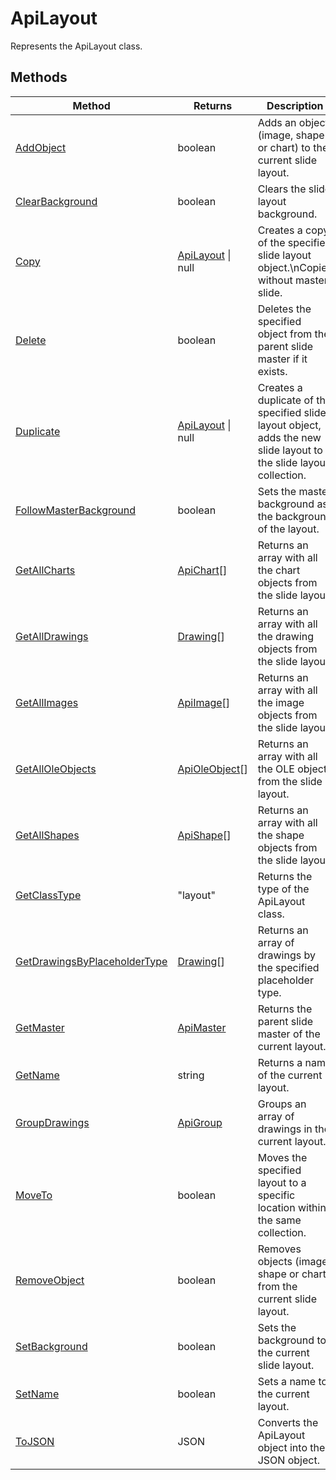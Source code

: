 # ApiLayout

Represents the ApiLayout class.


## Methods

| Method | Returns | Description |
| ------ | ------- | ----------- |
| [AddObject](./Methods/AddObject.md) | boolean | Adds an object (image, shape or chart) to the current slide layout. |
| [ClearBackground](./Methods/ClearBackground.md) | boolean | Clears the slide layout background. |
| [Copy](./Methods/Copy.md) | [ApiLayout](../ApiLayout/ApiLayout.md) \| null | Creates a copy of the specified slide layout object.\nCopies without master slide. |
| [Delete](./Methods/Delete.md) | boolean | Deletes the specified object from the parent slide master if it exists. |
| [Duplicate](./Methods/Duplicate.md) | [ApiLayout](../ApiLayout/ApiLayout.md) \| null | Creates a duplicate of the specified slide layout object, adds the new slide layout to the slide layout collection. |
| [FollowMasterBackground](./Methods/FollowMasterBackground.md) | boolean | Sets the master background as the background of the layout. |
| [GetAllCharts](./Methods/GetAllCharts.md) | [ApiChart](../ApiChart/ApiChart.md)[] | Returns an array with all the chart objects from the slide layout. |
| [GetAllDrawings](./Methods/GetAllDrawings.md) | [Drawing](../Enumeration/Drawing.md)[] | Returns an array with all the drawing objects from the slide layout. |
| [GetAllImages](./Methods/GetAllImages.md) | [ApiImage](../ApiImage/ApiImage.md)[] | Returns an array with all the image objects from the slide layout. |
| [GetAllOleObjects](./Methods/GetAllOleObjects.md) | [ApiOleObject](../ApiOleObject/ApiOleObject.md)[] | Returns an array with all the OLE objects from the slide layout. |
| [GetAllShapes](./Methods/GetAllShapes.md) | [ApiShape](../ApiShape/ApiShape.md)[] | Returns an array with all the shape objects from the slide layout. |
| [GetClassType](./Methods/GetClassType.md) | "layout" | Returns the type of the ApiLayout class. |
| [GetDrawingsByPlaceholderType](./Methods/GetDrawingsByPlaceholderType.md) | [Drawing](../Enumeration/Drawing.md)[] | Returns an array of drawings by the specified placeholder type. |
| [GetMaster](./Methods/GetMaster.md) | [ApiMaster](../ApiMaster/ApiMaster.md) | Returns the parent slide master of the current layout. |
| [GetName](./Methods/GetName.md) | string | Returns a name of the current layout. |
| [GroupDrawings](./Methods/GroupDrawings.md) | [ApiGroup](../ApiGroup/ApiGroup.md) | Groups an array of drawings in the current layout. |
| [MoveTo](./Methods/MoveTo.md) | boolean | Moves the specified layout to a specific location within the same collection. |
| [RemoveObject](./Methods/RemoveObject.md) | boolean | Removes objects (image, shape or chart) from the current slide layout. |
| [SetBackground](./Methods/SetBackground.md) | boolean | Sets the background to the current slide layout. |
| [SetName](./Methods/SetName.md) | boolean | Sets a name to the current layout. |
| [ToJSON](./Methods/ToJSON.md) | JSON | Converts the ApiLayout object into the JSON object. |
